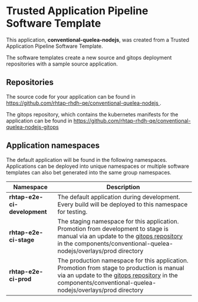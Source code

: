 # Trusted Application Pipeline Software Template

This application, **conventional-quelea-nodejs**, was created from a Trusted Application Pipeline Software Template.

The software templates create a new source and gitops deployment repositories with a sample source application. 

## Repositories

The source code for your application can be found in [https://github.com/rhtap-rhdh-qe/conventional-quelea-nodejs ](https://github.com/rhtap-rhdh-qe/conventional-quelea-nodejs ).
 
The gitops repository, which contains the kubernetes manifests for the application can be found in 
[https://github.com/rhtap-rhdh-qe/conventional-quelea-nodejs-gitops ](https://github.com/rhtap-rhdh-qe/conventional-quelea-nodejs-gitops ) 

## Application namespaces 

The default application will be found in the following namespaces. Applications can be deployed into unique namespaces or multiple software templates can also bet generated into the same group namespaces.  

|  Namespace   |  Description   |  
| -------- | -------- |   
| **rhtap-e2e-ci-development** | The default application during development. Every build will be deployed to this namespace for testing. | 
| **rhtap-e2e-ci-stage** | The staging namespace for this application. Promotion from development to stage is manual via an update to the [gitops repository](https://github.com/rhtap-rhdh-qe/conventional-quelea-nodejs-gitops ) in the components/conventional-quelea-nodejs/overlays/prod directory |  
| **rhtap-e2e-ci-prod** | The production namespace for this application. Promotion from stage to production is manual via an update to the [gitops repository](https://github.com/rhtap-rhdh-qe/conventional-quelea-nodejs-gitops ) in the components/conventional-quelea-nodejs/overlays/prod directory | 